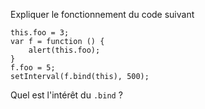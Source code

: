 Expliquer le fonctionnement du code suivant

    this.foo = 3;
    var f = function () {
        alert(this.foo);
    }
    f.foo = 5;
    setInterval(f.bind(this), 500);

Quel est l'intérêt du `.bind` ?
